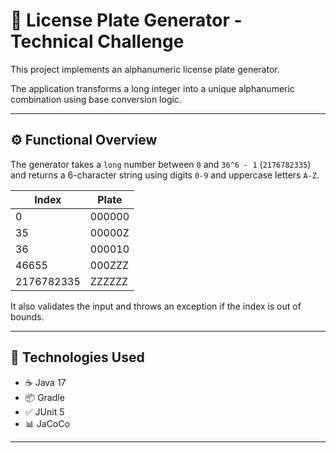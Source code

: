 # 🔢 License Plate Generator - Technical Challenge

This project implements an alphanumeric license plate generator.

The application transforms a long integer into a unique alphanumeric combination using base conversion logic.

---

## ⚙️ Functional Overview

The generator takes a `long` number between `0` and `36^6 - 1` (`2176782335`) and returns a 6-character string using digits `0-9` and uppercase letters `A-Z`.

| Index        | Plate   |
|--------------|---------|
| 0            | 000000  |
| 35           | 00000Z  |
| 36           | 000010  |
| 46655        | 000ZZZ  |
| 2176782335   | ZZZZZZ  |

It also validates the input and throws an exception if the index is out of bounds.

---

## 🧰 Technologies Used

- ☕ Java 17  
- 📦 Gradle  
- ✅ JUnit 5  
- 📊 JaCoCo  

---
